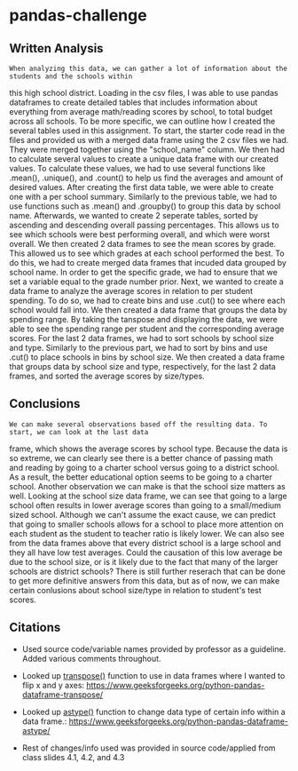 # pandas-challenge

## Written Analysis

    When analyzing this data, we can gather a lot of information about the students and the schools within
this high school district. Loading in the csv files, I was able to use pandas dataframes to create detailed tables that includes information about everything from average math/reading scores by school, to total budget across all schools. To be more specific, we can outline how I created the several tables used in this assignment.
    To start, the starter code read in the files and provided us with a merged data frame using the 2
csv files we had. They were merged together using the "school_name" column. We then had to calculate several values to create a unique data frame with our created values. To calculate these values, we had to use several functions like .mean(), .unique(), and .count() to help us find the averages and amount of desired values.
    After creating the first data table, we were able to create one with a per school summary. Similarly
to the previous table, we had to use functions such as .mean() and .groupby() to group this data by school name.
    Afterwards, we wanted to create 2 seperate tables, sorted by ascending and descending overall passing 
percentages. This allows us to see which schools were best performing overall, and which were worst overall.
    We then created 2 data frames to see the mean scores by grade. This allowed us to see which grades at 
each school performed the best. To do this, we had to create merged data frames that incuded data grouped by school name. In order to get the specific grade, we had to ensure that we set a variable equal to the grade number prior.
    Next, we wanted to create a data frame to analyze the average scores in relation to per student 
spending. To do so, we had to create bins and use .cut() to see where each school would fall into. We then created a data frame that groups the data by spending range. By taking the tanspose and displaying the data, we were able to see the spending range per student and the corresponding average scores.
    For the last 2 data frames, we had to sort schools by school size and type. Similarly to the previous 
part, we had to sort by bins and use .cut() to place schools in bins by school size. We then created a data frame that groups data by school size and type, respectively, for the last 2 data frames, and sorted the average scores by size/types.

## Conclusions

    We can make several observations based off the resulting data. To start, we can look at the last data 
frame, which shows the average scores by school type. Because the data is so extreme, we can clearly see there is a better chance of passing math and reading by going to a charter school versus going to a district school. As a result, the better educational option seems to be going to a charter school.
    Another observation we can make is that the school size matters as well. Looking at the school size 
data frame, we can see that going to a large school often results in lower average scores than going to a small/medium sized school. Although we can't assume the exact cause, we can predict that going to smaller schools allows for a school to place more attention on each student as the student to teacher ratio is likely lower. We can also see from the data frames above that every district school is a large school and they all have low test averages. Could the causation of this low average be due to the school size, or is it likely due to the fact that many of the larger schools are district schools? There is still further reserach that can be done to get more definitive answers from this data, but as of now, we can make certain conlusions about school size/type in relation to student's test scores.


## Citations

- Used source code/variable names provided by professor as a guideline. Added various comments throughout.

- Looked up [transpose()](https://www.geeksforgeeks.org/python-pandas-dataframe-transpose/) function to use in data frames where I wanted to flip x and y axes:
https://www.geeksforgeeks.org/python-pandas-dataframe-transpose/

- Looked up [astype()](https://www.geeksforgeeks.org/python-pandas-dataframe-astype/) function to change data type of certain info within a data frame.:
https://www.geeksforgeeks.org/python-pandas-dataframe-astype/

- Rest of changes/info used was provided in source code/applied from class slides 4.1, 4.2, and 4.3
